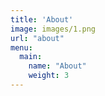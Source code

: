 ```yaml
---
title: 'About'
image: images/1.png
url: "about"
menu:
  main:
    name: "About"
    weight: 3
---
```



